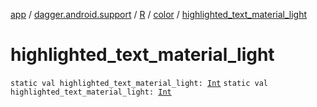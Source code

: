[app](../../../index.md) / [dagger.android.support](../../index.md) / [R](../index.md) / [color](index.md) / [highlighted_text_material_light](./highlighted_text_material_light.md)

# highlighted_text_material_light

`static val highlighted_text_material_light: `[`Int`](https://kotlinlang.org/api/latest/jvm/stdlib/kotlin/-int/index.html)
`static val highlighted_text_material_light: `[`Int`](https://kotlinlang.org/api/latest/jvm/stdlib/kotlin/-int/index.html)
